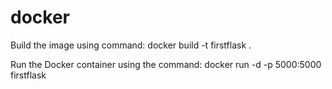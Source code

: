 # docker


Build the image using command:
docker build -t firstflask .

Run the Docker container using the command:
docker run -d -p 5000:5000 firstflask



